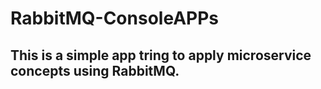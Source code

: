 # RabbitMQ-ConsoleAPPs
## This is a simple app tring to apply microservice concepts using RabbitMQ.
